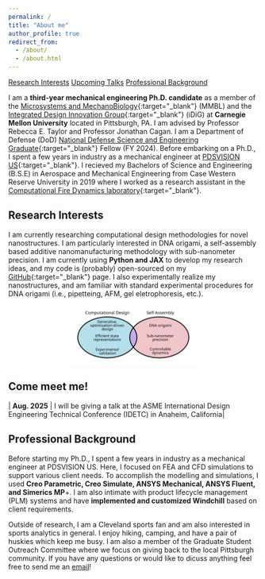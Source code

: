 ```yaml
---
permalink: /
title: "About me"
author_profile: true
redirect_from:
  - /about/
  - /about.html
---
```


<div class="top-nav">
  <a href="#research-interests">Research Interests</a> 
  <a href="#come-meet-me">Upcoming Talks</a> 
  <a href="#professional-background">Professional Background</a>
</div>

I am a **third-year mechanical engineering Ph.D. candidate** as a member of the [Microsystems and MechanoBiology](https://www.andrew.cmu.edu/user/bex/pages/welcome/){:target="\_blank"} (MMBL) and the [Integrated Design Innovation Group](https://www.cmu.edu/me/idig/index.html){:target="\_blank"} (iDiG) at **Carnegie Mellon University** located in Pittsburgh, PA. I am advised by Professor Rebecca E. Taylor and Professor Jonathan Cagan. I am a Department of Defense (DoD) [National Defense Science and Engineering Graduate](https://www.ndseg.org/){:target="\_blank"} Fellow (FY 2024). Before embarking on a Ph.D., I spent a few years in industry as a mechanical engineer at [PDSVISION US](https://pdsvision.com/){:target="\_blank"}. I recieved my Bachelors of Science and Engineering (B.S.E) in Aerospace and Mechanical Engineering from Case Western Reserve University in 2019 where I worked as a research assistant in the [Computational Fire Dynamics laboratory](https://engineering.case.edu/research/labs/computational-fire-dynamics){:target="\_blank"}.

## Research Interests

I am currently researching computational design methodologies for novel nanostructures. I am particularly interested in DNA origami, a self-assembly based additive nanomanufacturing methodology with sub-nanometer precision. I am currently using **Python and JAX** to develop my research ideas, and my code is (probably) open-sourced on my [GitHub](https://github.com/ajvetturini){:target="\_blank"} page. I also experimentally realize my nanostructures, and am familiar with standard experimental procedures for DNA origami (i.e., pipetteing, AFM, gel eletrophoresis, etc.).

<div style="text-align: center;">
  <img src="/images/Interests_2024.png" alt="Research interests" style="width: 50%;">
</div>

## Come meet me!

| **Aug. 2025** | I will be giving a talk at the ASME International Design Engineering Technical Conference (IDETC) in Anaheim, California|

## Professional Background

Before starting my Ph.D., I spent a few years in industry as a mechanical engineer at PDSVISION US. Here, I focused on FEA and CFD simulations to support various client needs. To accomplish the modelling and simulations, I used **Creo Parametric, Creo Simulate, ANSYS Mechanical, ANSYS Fluent, and Simerics MP**+. I am also intimate with product lifecycle management (PLM) systems and have **implemented and customized Windchill** based on client requirements.

Outside of research, I am a Cleveland sports fan and am also interested in sports analytics in general. I enjoy hiking, camping, and have a pair of huskies which keep me busy. I am also a member of the Graduate Student Outreach Committee where we focus on giving back to the local Pittsburgh community. If you have any questions or would like to dicuss anything feel free to send me an [email](mailto:avetturi@andrew.cmu.edu)!
